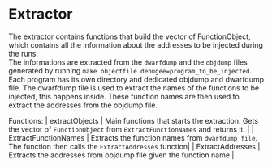 # Extractor

The extractor contains functions that build the vector of FunctionObject, which contains all the information about the addresses to be injected during the runs.  
The informations are extracted from the `dwarfdump` and the `objdump` files generated by running `make objectfile debugee=program_to_be_injected`. Each program has its own directory and dedicated objdump and dwarfdump file.
The dwarfdump file is used to extract the names of the functions to be injected, this happens inside. These function names are then used to extract the addresses from the objdump file.

Functions:
|  extractObjects | Main functions that starts the extraction. Gets the vector of `FunctionObject` from `ExtractFunctionNames` and returns it. |
| ExtractFunctionNames | Extracts the function names from `dwarfdump file`. The function then calls the `ExtractAddresses` function|
| ExtractAddresses | Extracts the addresses from objdump file given the function name |

